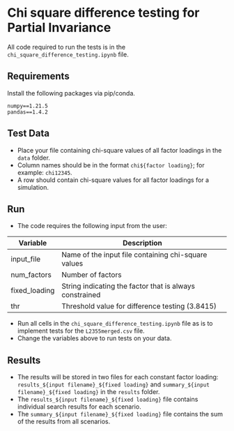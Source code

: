 # Chi square difference testing for Partial Invariance

All code required to run the tests is in the `chi_square_difference_testing.ipynb` file.

## Requirements
Install the following packages via pip/conda.

    numpy==1.21.5
    pandas==1.4.2

## Test Data
- Place your file containing chi-square values of all factor loadings in the `data` folder.
- Column names should be in the format `chi${factor loading}`; for example: `chi12345`.
- A row should contain chi-square values for all factor loadings for a simulation.

## Run
- The code requires the following input from the user:

| Variable         | Description |
| ---------------- | ----------- |
| input_file       | Name of the input file containing chi-square values       |
| num_factors      | Number of factors        |
| fixed_loading    | String indicating the factor that is always constrained           |
| thr              | Threshold value for difference testing (3.8415) |
  
- Run all cells in the `chi_square_difference_testing.ipynb` file as is to implement tests for the `L2355merged.csv` file.
- Change the variables above to run tests on your data.

## Results
- The results will be stored in two files for each constant factor loading: `results_${input filename}_${fixed loading}` and `summary_${input filename}_${fixed loading}` in the `results` folder.
- The `results_${input filename}_${fixed loading}` file contains individual search results for each scenario.
- The `summary_${input filename}_${fixed loading}` file contains the sum of the results from all scenarios.
